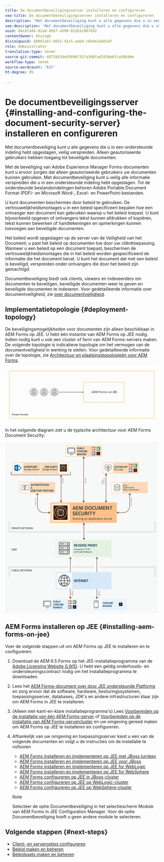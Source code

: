 ```yaml
---
title: De documentbeveiligingsserver installeren en configureren
seo-title: De documentbeveiligingsserver installeren en configureren
description: 'Met documentbeveiliging kunt u alle gegevens die u in een ondersteunde indeling hebt opgeslagen, veilig verspreiden. Alleen geautoriseerde gebruikers hebben toegang tot beveiligde documenten. '
seo-description: 'Met documentbeveiliging kunt u alle gegevens die u in een ondersteunde indeling hebt opgeslagen, veilig verspreiden. Alleen geautoriseerde gebruikers hebben toegang tot beveiligde documenten. '
uuid: 04c67a84-01ad-45b7-a590-822b1c067d52
contentOwner: khsingh
discoiquuid: 600d13e7-6655-41c5-aab4-c8e9e2a8d14f
role: Administrator
translation-type: tm+mt
source-git-commit: 48726639e93696f32fa368fad2630e6fca50640e
workflow-type: tm+mt
source-wordcount: '637'
ht-degree: 0%

---
```



# De documentbeveiligingsserver {#installing-and-configuring-the-document-security-server} installeren en configureren

Met documentbeveiliging kunt u alle gegevens die u in een ondersteunde indeling hebt opgeslagen, veilig verspreiden. Alleen geautoriseerde gebruikers hebben toegang tot beveiligde documenten.

Met de beveiliging van Adobe Experience Manager Forms-documenten kunt u ervoor zorgen dat alleen geautoriseerde gebruikers uw documenten kunnen gebruiken. Met documentbeveiliging kunt u veilig alle informatie verspreiden die u in een ondersteunde indeling hebt opgeslagen. Tot de ondersteunde bestandsindelingen behoren Adobe Portable Document Format (PDF)- en Microsoft Word-, Excel- en PowerPoint-bestanden.

U kunt documenten beschermen door beleid te gebruiken. De vertrouwelijkheidsmontages u in een beleid specificeert bepalen hoe een ontvanger een document kan gebruiken waarop u het beleid toepast. U kunt bijvoorbeeld opgeven of ontvangers tekst kunnen afdrukken of kopiëren, tekst kunnen bewerken of handtekeningen en opmerkingen kunnen toevoegen aan beveiligde documenten.

Het beleid wordt opgeslagen op de server van de Veiligheid van het Document; u past het beleid op documenten toe door uw cliënttoepassing. Wanneer u een beleid op een document toepast, beschermen de vertrouwelijkheidsmontages die in het beleid worden gespecificeerd de informatie die het document bevat. U kunt het document dat met een beleid is beveiligd, verspreiden onder ontvangers die door het beleid zijn gemachtigd.

Documentbeveiliging biedt ook clients, viewers en indexeerders om documenten te beveiligen, beveiligde documenten weer te geven en beveiligde documenten te indexeren. Voor gedetailleerde informatie over documentveiligheid, zie [over documentveiligheid](/help/forms/using/admin-help/document-security.md).

## Implementatietopologie {#deployment-topology}

De beveiligingsmogelijkheden voor documenten zijn alleen beschikbaar in AEM Forms op JEE. U hebt één instantie van AEM Forms op JEE nodig. Indien nodig kunt u ook een cluster of farm van AEM Forms-servers maken. De volgende topologie is indicatieve topologie om het vermogen van de documentveiligheid in werking te stellen. Voor gedetailleerde informatie over de topologie, zie [Architectuur en plaatsingstopologieën voor AEM Forms](aem-forms-architecture-deployment.md).

<!--fix above link-->

![](do-not-localize/document-security-server_topology.png)

In het volgende diagram ziet u de typische architectuur voor AEM Forms Document Security:

![](do-not-localize/document-security-typical-environment.png)

## AEM Forms installeren op JEE {#installing-aem-forms-on-jee}

Voer de volgende stappen uit om AEM Forms op JEE te installeren en te configureren:

1. Download de AEM 6.5 Forms op het JEE-installatieprogramma van de [Adobe Licensing Website (LWS)](https://licensing.adobe.com/). U hebt een geldig onderhouds- en ondersteuningscontract nodig om het installatieprogramma te downloaden.
1. Lees het [AEM Forms-document over door JEE ondersteunde Platforms](/help/forms/using/aem-forms-jee-supported-platforms.md) en zorg ervoor dat de software, hardware, besturingssystemen, toepassingsserver, databases, JDK&#39;s en andere infrastructuren klaar zijn om AEM Forms in JEE te installeren.
1. (Alleen niet-kant-en-klare installatieprogramma&#39;s) Lees [Voorbereiden op de installatie van één AEM Forms-server](https://www.adobe.com/go/learn_aemforms_prepareInstallsingle_64) of [Voorbereiden op de installatie van AEM Forms-servercluster](https://www.adobe.com/go/learn_aemforms_prepareInstallcluster_64) en uw omgeving gereed maken om AEM Forms op JEE te installeren en configureren.
1. Afhankelijk van uw omgeving en toepassingsserver kiest u een van de volgende documenten en volgt u de instructies om de installatie te voltooien

   * [AEM Forms installeren en implementeren op JEE met JBoss turnkey](https://www.adobe.com/go/learn_aemforms_installTurnkey_64)
   * [AEM Forms installeren en implementeren op JEE voor JBoss](https://www.adobe.com/go/learn_aemforms_installJBoss_64)
   * [AEM Forms installeren en implementeren op JEE for WebLogic](https://www.adobe.com/go/learn_aemforms_installWebLogic_64)
   * [AEM Forms installeren en implementeren op JEE for WebSphere](https://www.adobe.com/go/learn_aemforms_installWebSphere_64)
   * [AEM Forms configureren op JEE in JBoss-cluster](https://www.adobe.com/go/learn_aemforms_clusterJBoss_64)
   * [AEM Forms configureren op JEE op WebLogic-cluster](https://www.adobe.com/go/learn_aemforms_clusterWebLogic_64)
   * [AEM Forms configureren op JEE op WebSphere-cluster](https://www.adobe.com/go/learn_aemforms_clusterWebSphere_64)

   >[!NOTE]
   >
   >Selecteer de optie Documentbeveiliging in het selectiescherm Module van AEM Forms in JEE Configuration Manager. Voor de optie Documentbeveiliging hoeft u geen andere module te selecteren.

## Volgende stappen {#next-steps}

* [Client- en serveropties configureren](/help/forms/using/admin-help/configuring-client-server-options.md)
* [Beleid maken en beheren](/help/forms/using/admin-help/creating-policies.md)
* [Beleidssets maken en beheren](/help/forms/using/admin-help/creating-policy-sets.md)
